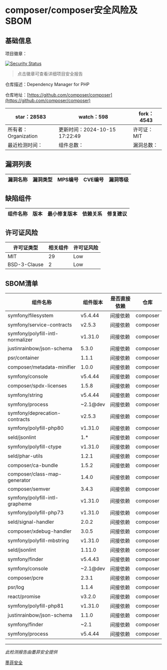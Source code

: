 # composer/composer安全风险及SBOM

## 基础信息

项目徽章：

[![Security Status](https://www.murphysec.com/platform3/v31/badge/1846624844545794048.svg)](https://www.murphysec.com/console/report/1691879488088727552/1846624844545794048)

> 点击徽章可查看详细项目安全报告

仓库描述：Dependency Manager for PHP

仓库地址：[https://github.com/composer/composer](https://github.com/composer/composer)

| star：28583 | watch：598 | fork：4543 |
| ----------- | -------------- | ------------ |
| 所有者：Organization | 更新时间：2024-10-15 17:22:49 | 许可证：MIT |
| 最近检测时间： | 组件总数： | 漏洞总数： |




## 漏洞列表

| 漏洞名称 | 漏洞类型 | MPS编号 | CVE编号 | 漏洞等级 |
| ------- | ------ | ------- | ------ | ----- |





## 缺陷组件

| 组件名称 | 版本 | 最小修复版本 | 依赖关系 | 修复建议 |
| -------- | ---- | ------------ | -------- | -------- |





## 许可证风险

| 许可证类型 | 相关组件 | 许可证风险 |
| ---------- | -------- | ---------- |
|MIT|29|Low|
|BSD-3-Clause|2|Low|




## SBOM清单

| 组件名称 | 组件版本 | 是否直接依赖 | 仓库 |
| -------- | -------- | ------------ | ---- |
|symfony/filesystem|v5.4.44|间接依赖|composer|
|symfony/service-contracts|v2.5.3|间接依赖|composer|
|symfony/polyfill-intl-normalizer|v1.31.0|间接依赖|composer|
|justinrainbow/json-schema|5.3.0|间接依赖|composer|
|psr/container|1.1.1|间接依赖|composer|
|composer/metadata-minifier|1.0.0|间接依赖|composer|
|symfony/console|v5.4.44|间接依赖|composer|
|composer/spdx-licenses|1.5.8|间接依赖|composer|
|symfony/string|v5.4.44|间接依赖|composer|
|symfony/process|~2.1@dev|间接依赖|composer|
|symfony/deprecation-contracts|v2.5.3|间接依赖|composer|
|symfony/polyfill-php80|v1.31.0|间接依赖|composer|
|seld/jsonlint|1.*|间接依赖|composer|
|symfony/polyfill-ctype|v1.31.0|间接依赖|composer|
|seld/phar-utils|1.2.1|间接依赖|composer|
|composer/ca-bundle|1.5.2|间接依赖|composer|
|composer/class-map-generator|1.4.0|间接依赖|composer|
|composer/semver|3.4.3|间接依赖|composer|
|symfony/polyfill-intl-grapheme|v1.31.0|间接依赖|composer|
|symfony/polyfill-php73|v1.31.0|间接依赖|composer|
|seld/signal-handler|2.0.2|间接依赖|composer|
|composer/xdebug-handler|3.0.5|间接依赖|composer|
|symfony/polyfill-mbstring|v1.31.0|间接依赖|composer|
|seld/jsonlint|1.11.0|间接依赖|composer|
|symfony/finder|v5.4.43|间接依赖|composer|
|symfony/console|~2.1@dev|间接依赖|composer|
|composer/pcre|2.3.1|间接依赖|composer|
|psr/log|1.1.4|间接依赖|composer|
|react/promise|v3.2.0|间接依赖|composer|
|symfony/polyfill-php81|v1.31.0|间接依赖|composer|
|justinrainbow/json-schema|1.1.0|间接依赖|composer|
|symfony/finder|~2.1|间接依赖|composer|
|symfony/process|v5.4.44|间接依赖|composer|


------

*此检测报告由墨菲安全提供*

[墨菲安全](www.murphysec.com)